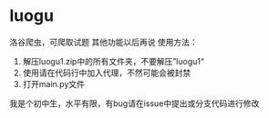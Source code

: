 # luogu
洛谷爬虫，可爬取试题
其他功能以后再说
使用方法：
1. 解压luogu1.zip中的所有文件夹，不要解压”luogu1“
2. 使用请在代码行中加入代理，不然可能会被封禁
3. 打开main.py文件

我是个初中生，水平有限，有bug请在issue中提出或分支代码进行修改
